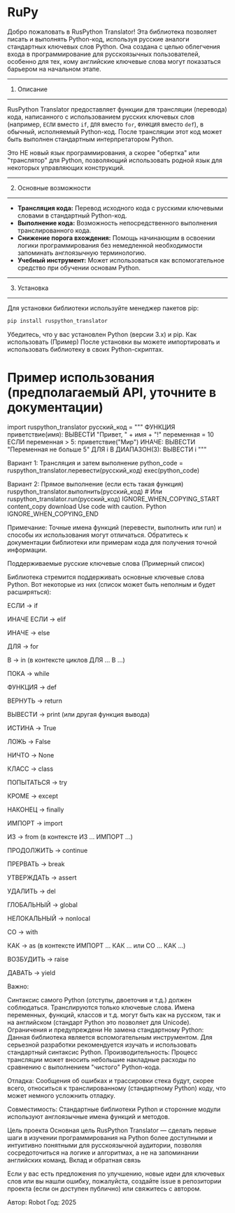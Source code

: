 #  RuPy


Добро пожаловать в RusPython Translator!
Эта библиотека позволяет писать и выполнять Python-код, используя
русские аналоги стандартных ключевых слов Python. Она создана с целью
облегчения входа в программирование для русскоязычных пользователей,
особенно для тех, кому английские ключевые слова могут показаться
барьером на начальном этапе.

----------------------------------------------------------------------
1. Описание
----------------------------------------------------------------------

RusPython Translator предоставляет функции для трансляции (перевода)
кода, написанного с использованием русских ключевых слов
(например, `ЕСЛИ` вместо `if`, `ДЛЯ` вместо `for`, `ФУНКЦИЯ` вместо `def`),
в обычный, исполняемый Python-код. После трансляции этот код может быть
выполнен стандартным интерпретатором Python.

Это НЕ новый язык программирования, а скорее "обертка" или
"транслятор" для Python, позволяющий использовать родной язык
для некоторых управляющих конструкций.

----------------------------------------------------------------------
2. Основные возможности
----------------------------------------------------------------------

*   **Трансляция кода:** Перевод исходного кода с русскими ключевыми
    словами в стандартный Python-код.
*   **Выполнение кода:** Возможность непосредственного выполнения
    транслированного кода.
*   **Снижение порога вхождения:** Помощь начинающим в освоении логики
    программирования без немедленной необходимости запоминать
    англоязычную терминологию.
*   **Учебный инструмент:** Может использоваться как вспомогательное
    средство при обучении основам Python.

----------------------------------------------------------------------
3. Установка
----------------------------------------------------------------------

Для установки библиотеки используйте менеджер пакетов pip:

```bash
pip install ruspython_translator
```

Убедитесь, что у вас установлен Python (версии 3.x) и pip.
Как использовать (Пример)
После установки вы можете импортировать и использовать библиотеку
в своих Python-скриптах.

# Пример использования (предполагаемый API, уточните в документации)
import ruspython_translator
русский_код = """
ФУНКЦИЯ приветствие(имя):
  ВЫВЕСТИ "Привет, " + имя + "!"
переменная = 10
ЕСЛИ переменная > 5:
  приветствие("Мир")
ИНАЧЕ:
  ВЫВЕСТИ "Переменная не больше 5"
ДЛЯ i В ДИАПАЗОН(3):
  ВЫВЕСТИ i
"""

 Вариант 1: Трансляция и затем выполнение
python_code = ruspython_translator.перевести(русский_код)
exec(python_code)

Вариант 2: Прямое выполнение (если есть такая функция)
ruspython_translator.выполнить(русский_код) # Или ruspython_translator.run(русский_код)
IGNORE_WHEN_COPYING_START
content_copy
download
Use code with caution.
Python
IGNORE_WHEN_COPYING_END

Примечание: Точные имена функций (перевести, выполнить или run)
и способы их использования могут отличаться. Обратитесь к документации
библиотеки или примерам кода для получения точной информации.

Поддерживаемые русские ключевые слова (Примерный список)

Библиотека стремится поддерживать основные ключевые слова Python.
Вот некоторые из них (список может быть неполным и будет расширяться):

ЕСЛИ -> if

ИНАЧЕ ЕСЛИ -> elif

ИНАЧЕ -> else

ДЛЯ -> for

В -> in (в контексте циклов ДЛЯ ... В ...)

ПОКА -> while

ФУНКЦИЯ -> def

ВЕРНУТЬ -> return

ВЫВЕСТИ -> print (или другая функция вывода)

ИСТИНА -> True

ЛОЖЬ -> False

НИЧТО -> None

КЛАСС -> class

ПОПЫТАТЬСЯ -> try

КРОМЕ -> except

НАКОНЕЦ -> finally

ИМПОРТ -> import

ИЗ -> from (в контексте ИЗ ... ИМПОРТ ...)

ПРОДОЛЖИТЬ -> continue

ПРЕРВАТЬ -> break

УТВЕРЖДАТЬ -> assert

УДАЛИТЬ -> del

ГЛОБАЛЬНЫЙ -> global

НЕЛОКАЛЬНЫЙ -> nonlocal

СО -> with

КАК -> as (в контексте ИМПОРТ ... КАК ... или СО ... КАК ...)

ВОЗБУДИТЬ -> raise

ДАВАТЬ -> yield

Важно:

Синтаксис самого Python (отступы, двоеточия и т.д.) должен
соблюдаться. Транслируются только ключевые слова.
Имена переменных, функций, классов и т.д. могут быть как на русском,
так и на английском (стандарт Python это позволяет для Unicode).
Ограничения и предупреждени
Не замена стандартному Python: Данная библиотека является
вспомогательным инструментом. Для серьезной разработки
рекомендуется изучать и использовать стандартный синтаксис Python.
Производительность: Процесс трансляции может вносить небольшие
накладные расходы по сравнению с выполнением "чистого" Python-кода.

Отладка: Сообщения об ошибках и трассировки стека будут, скорее
всего, относиться к транслированному (стандартному Python) коду,
что может немного усложнить отладку.

Совместимость: Стандартные библиотеки Python и сторонние модули
используют англоязычные имена функций и методов.

Цель проекта
Основная цель RusPython Translator — сделать первые шаги в изучении
программирования на Python более доступными и интуитивно понятными
для русскоязычной аудитории, позволяя сосредоточиться на логике
и алгоритмах, а не на запоминании английских команд.
Вклад и обратная связь

Если у вас есть предложения по улучшению, новые идеи для ключевых слов
или вы нашли ошибку, пожалуйста, создайте issue в репозитории проекта
(если он доступен публично) или свяжитесь с автором.

Автор: Robot 
Год: 2025

